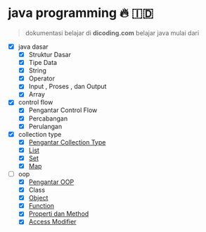 # java programming 🔥 🇮🇩
>dokumentasi belajar di **dicoding.com**
belajar java mulai dari

- [x] java dasar
  - [x] Struktur Dasar
  - [x] Tipe Data
  - [x] String
  - [x] Operator
  - [x] Input , Proses , dan Output
  - [x] Array
- [x] control flow
  - [x] Pengantar Control Flow
  - [x] Percabangan
  - [x] Perulangan
- [x] collection type
  - [x] [Pengantar Collection Type](https://github.com/IzzaWildanRidhoni/java-programming/tree/master/06-collection)
  - [x] [List](https://github.com/IzzaWildanRidhoni/java-programming/tree/master/06-collection/src/com/dicoding/javafundamental/collection)
  - [x] [Set](https://github.com/IzzaWildanRidhoni/java-programming/tree/master/06-collection/src/com/dicoding/javafundamental/collection)
  - [x] [Map](https://github.com/IzzaWildanRidhoni/java-programming/tree/master/06-collection/src/com/dicoding/javafundamental/collection)
- [ ] oop
  - [x] [Pengantar OOP](https://github.com/IzzaWildanRidhoni/java-programming/tree/master/07-oop)
  - [x] Class
  - [x] [Object](https://github.com/IzzaWildanRidhoni/java-programming/tree/master/07-oop/src/com/izzawildan/objek)
  - [x] [Function](https://github.com/IzzaWildanRidhoni/java-programming/tree/master/07-oop/src/com/izzawildan/function)
  - [x] [Properti dan Method](https://github.com/IzzaWildanRidhoni/java-programming/tree/master/07-oop/src/com/izzawildan/propertiMethode)
  - [x] [Access Modifier](https://github.com/IzzaWildanRidhoni/java-programming/tree/master/07-oop/src/com/izzawildan/accessModifier)
